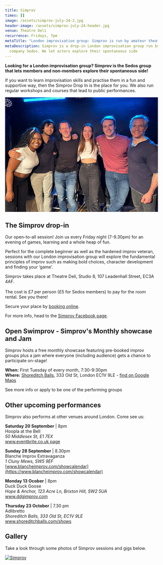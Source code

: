 ```yaml
---
title: Simprov
times: []
image: /assets/simprov-july-24-2.jpg
header-image: /assets/simprov-july-24-header.jpg
venue: Theatre Deli
recurrence: Fridays, 7pm
metaTitle: "London improvisation group: Simprov is run by amateur theatre company Sedos"
metaDescription: Simprov is a drop-in London improvisation group run by theatre
  company Sedos. We let actors explore their spontaneous side
---
```

**Looking for a London improvisation group? Simprov is the Sedos group that lets members and non-members explore their spontaneous side!**

If you want to learn improvisation skills and practise them in a fun and supportive way, then the Simprov Drop In is the place for you. We also run regular workshops and courses that lead to public performances.

![London improvisation group Simprov](/assets/54255133128_f6e3177e12_c.jpg)

## **The Simprov drop-in**

Our open-to-all session! Join us every Friday night (7-9.30pm) for an evening of games, learning and a whole heap of fun.

Perfect for the complete beginner as well as the hardened improv veteran, sessions with our London improvisation group will explore the fundamental principles of improv such as making bold choices, character development and finding your ‘game’.

Simprov takes place at Theatre Deli, Studio 8, 107 Leadenhall Street, EC3A 4AF. \
\
The cost is £7 per person (£5 for Sedos members) to pay for the room rental. See you there! 

Secure your place by [booking online](https://sedos.ticketsolve.com/ticketbooth/shows/1173652905).

For more info, head to the [Simprov Facebook page](https://www.facebook.com/groups/176792046058352/).

## **Open Swimprov - Simprov's Monthly showcase and Jam**

Simprov hosts a free monthly showcase featuring pre-booked improv groups plus a jam where everyone (including audience) gets a chance to participate on-stage!

**When:** First Tuesday of every month, 7:30-9:30pm\
**Where:** [Shoreditch Balls](https://www.shoreditchballs.com/), 333 Old St, London EC1V 9LE - [find on Google Maps](https://www.google.com/url?sa=t&rct=j&q=&esrc=s&source=web&cd=&ved=2ahUKEwjxoer6ia6PAxWiQUEAHStkLrsQ8gF6BAgcEAM&url=%2Fmaps%2Fplace%2Fshoreditch%2Bballs%2Fdata%3D!4m2!3m1!1s0x48761d59aef76ae1%3A0x8c5958860a889f28%3Fsa%3DX%26ved%3D1t%3A242%26ictx%3D111&usg=AOvVaw3R7Xz1ZcPDQEvAh_mhAkM7&opi=89978449)

See more info or apply to be one of the performing groups

## **Other upcoming performances**

Simprov also performs at other venues around London.  Come see us:

**Saturday 20 September** | 8pm \
Hoopla at the Bell \
*50 Middlesex St, E1 7EX*\
[www.eventbrite.co.uk page](https://www.eventbrite.co.uk/e/hoopla-at-the-bell-the-mixer-tickets-1600382369749?fbclid=IwZXh0bgNhZW0CMTAAYnJpZBExMTloOXVTd0lkSWU1QXJDRgEeKC8nI8oIox8tme9VsehgTToczvfL_gSgyUQetERmGgmO2EOO8IObkzwjptw_aem_viHe1ipNHUZfxkY0AcFs8w)

**Sunday 28 September** | 8.30pm\
Blanche Improv Extravaganza\
*1 Cluny Mews, SW5 9EF*\
[www.blancheimprov.com/showcalendar](https://www.blancheimprov.com/showcalendar) 

**Monday 13 Ocober** |  8pm\
Duck Duck Goose\
*Hope & Anchor, 123 Acre Ln, Brixton Hill, SW2 5UA*\
[www.ddgimprov.com ](https://www.ddgimprov.com/)

**Thursday 23 October** | 7.30 pm\
Adlibretto \
*Shoreditch Balls, 333 Old St, EC1V 9LE*\
[www.shoreditchballs.com/shows ](https://www.shoreditchballs.com/shows)[](https://www.facebook.com/groups/176792046058352/)[](https://www.facebook.com/groups/176792046058352/)

## **Gallery**

Take a look through some photos of Simprov sessions and gigs below. 

<a data-flickr-embed="true" href="https://www.flickr.com/photos/sedos/albums/72177720323053270" title="Simprov"><img src="https://live.staticflickr.com/65535/54255138604_969d94f269_z.jpg" width="640" height="480" alt="Simprov"/></a><script async src="//embedr.flickr.com/assets/client-code.js" charset="utf-8"></script>
